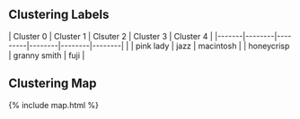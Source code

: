 ## Clustering Labels
| Cluster 0 | Cluster 1 | Clsuter 2 | Cluster 3 | Cluster 4 |
|-------|--------|---------|--------|--------|--------|
| 
| pink lady | jazz | macintosh |
| honeycrisp | granny smith | fuji |

## Clustering Map

{% include map.html %}

